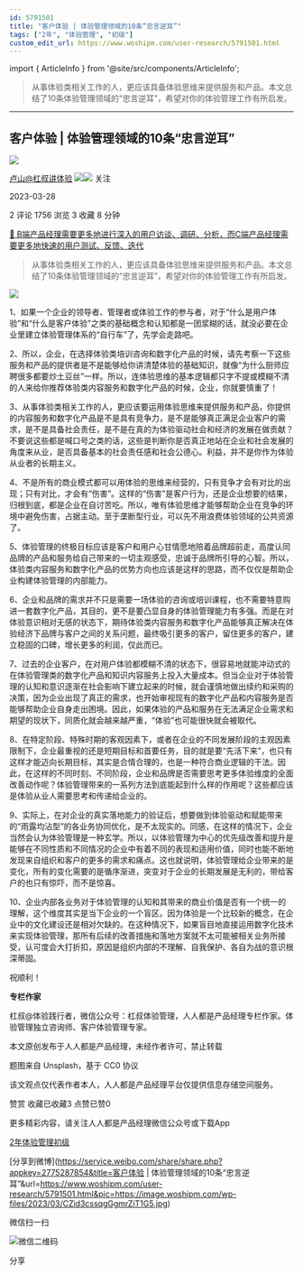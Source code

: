 ```yaml
---
id: 5791501
title: "客户体验 | 体验管理领域的10条“忠言逆耳”"
tags: ["2年", "体验管理", "初级"]
custom_edit_url: https://www.woshipm.com/user-research/5791501.html
---
```

import { ArticleInfo } from '@site/src/components/ArticleInfo';

<ArticleInfo
    author="卢山@杠叔讲体验"
    authorLink="https://www.woshipm.com/u/629667"
    published="2023-03-28"
    views={1756}
    comments={2}
    collects={3}
/>

> 从事体验类相关工作的人，更应该具备体验思维来提供服务和产品。本文总结了10条体验管理领域的“忠言逆耳”，希望对你的体验管理工作有所启发。

---

## 客户体验 | 体验管理领域的10条“忠言逆耳”

[![](https://static.woshipm.com/pmapp_avatar_20230322095429_9319.jpeg?imageView2/1/w/72/h/72/q/100)](https://www.woshipm.com/u/629667)

[卢山@杠叔讲体验](https://www.woshipm.com/u/629667) ![](https://static.woshipm.com/tag/1121_1@2x.png)![](https://static.woshipm.com/tag/2405_1@2x.png) 关注

2023-03-28

2 评论 1756 浏览 3 收藏 8 分钟

[🔗 B端产品经理需要更多地进行深入的用户访谈、调研、分析，而C端产品经理需要更多地快速的用户测试、反馈、迭代](https://ke.qidianla.com/courses/bcpm)

> 从事体验类相关工作的人，更应该具备体验思维来提供服务和产品。本文总结了10条体验管理领域的“忠言逆耳”，希望对你的体验管理工作有所启发。

![](https://image.woshipm.com/wp-files/2023/03/CZid3cssqgGgmrZiT1G5.jpg)

1、如果一个企业的领导者、管理者或体验工作的参与者，对于“什么是用户体验”和“什么是客户体验”之类的基础概念和认知都是一团浆糊的话，就没必要在企业里建立体验管理体系的“自行车”了，先学会走路吧。

2、所以，企业，在选择体验类培训咨询和数字化产品的时候，请先考察一下这些服务和产品的提供者是不是能够给你讲清楚体验的基础知识，就像“为什么厨师应聘很多都要炒土豆丝”一样。所以，连体验思维的基本逻辑都只字不提或模糊不清的人来给你推荐体验类内容服务和数字化产品的时候，企业，你就要慎重了！

3、从事体验类相关工作的人，更应该要运用体验思维来提供服务和产品，你提供的内容服务和数字化产品是不是具有竞争力，是不是能够真正满足企业客户的需求，是不是具备社会责任，是不是在真的为体验驱动社会和经济的发展在做贡献？不要说这些都是喊口号之类的话，这些是判断你是否真正地站在企业和社会发展的角度来从业，是否具备基本的社会责任感和社会公德心。利益，并不是你作为体验从业者的长期主义。

4、不是所有的商业模式都可以用体验的思维来经营的，只有竞争才会有对比的出现；只有对比，才会有“伤害”。这样的“伤害”是客户行为，还是企业想要的结果，归根到底，都是企业在自讨苦吃。所以，唯有体验思维才能够帮助企业在竞争的环境中避免伤害，占据主动。至于垄断型行业，可以先不用浪费体验领域的公共资源了。

5、体验管理的终极目标应该是客户和用户心甘情愿地陪着品牌超前走，高度认同品牌的产品和服务给自己带来的一切主观感受，忠诚于品牌所引导的心智。所以，体验类内容服务和数字化产品的优势方向也应该是这样的思路，而不仅仅是帮助企业构建体验管理的内部能力。

6、企业和品牌的需求并不只是需要一场体验的咨询或培训课程，也不需要特意购进一套数字化产品，其目的，更不是要凸显自身的体验管理能力有多强。而是在对体验意识相对无感的状态下，期待体验类内容服务和数字化产品能够真正解决在体验经济下品牌与客户之间的关系问题，最终吸引更多的客户，留住更多的客户，建立稳固的口碑，增长更多的利润，仅此而已。

7、过去的企业客户，在对用户体验都模糊不清的状态下，很容易地就能冲动式的在体验管理类的数字化产品和知识内容服务上投入大量成本。但当企业对于体验管理的认知和意识逐渐在社会影响下建立起来的时候，就会谨慎地做出续约和采购的决策，因为企业出现了真正的需求，也开始审视现有的数字化产品和内容服务是否能够帮助企业自身走出困境。因此，如果体验的产品和服务在无法满足企业需求和期望的现状下，同质化就会越来越严重，“体验”也可能很快就会被取代。

8、在特定阶段、特殊时期的客观因素下，或者在企业的不同发展阶段的主观因素限制下，企业最重视的还是短期目标和首要任务，目的就是要“先活下来”，也只有这样才能迈向长期目标，其实是合情合理的，也是一种符合商业逻辑的干法。因此，在这样的不同时刻、不同阶段，企业和品牌是否需要思考更多体验维度的全面改善动作呢？体验管理带来的一系列方法到底能起到什么样的作用呢？这些都应该是体验从业人需要思考和传递给企业的。

9、实际上，在对企业的真实落地能力的验证后，想要做到体验驱动和赋能带来的“雨露均沾型”的各业务协同优化，是不太现实的。同感，在这样的情况下，企业当然会认为体验管理是一种玄学。所以，以体验管理为中心的优先级改善和提升是能够在不同性质和不同情况的企业中有着不同的表现和适用价值，同时也能不断地发现来自组织和客户的更多的需求和痛点。这也就说明，体验管理给企业带来的是变化，所有的变化需要的是循序渐进，突变对于企业的长期发展是无利的，带给客户的也只有惊吓，而不是惊喜。

10、企业内部各业务对于体验管理的认知和其带来的商业价值是否有一个统一的理解，这个维度其实是当下企业的一个盲区。因为体验是一个比较新的概念，在企业中的文化建设还是相对欠缺的。在这种情况下，如果盲目地直接运用数字化技术来实现体验管理，那所有后续的改善措施和落地方案就不太可能被相关业务所接受，认可度会大打折扣，原因是组织内部的不理解、自我保护、各自为战的意识根深蒂固。

祝顺利！

**专栏作家**

杠叔@体验践行者，微信公众号：杠叔体验管理，人人都是产品经理专栏作家。体验管理独立咨询师、客户体验管理专家。

本文原创发布于人人都是产品经理，未经作者许可，禁止转载

题图来自 Unsplash，基于 CC0 协议

该文观点仅代表作者本人，人人都是产品经理平台仅提供信息存储空间服务。

赞赏 收藏已收藏3 点赞已赞0

更多精彩内容，请关注人人都是产品经理微信公众号或下载App

[2年](https://www.woshipm.com/tag/2%e5%b9%b4)[体验管理](https://www.woshipm.com/tag/%e4%bd%93%e9%aa%8c%e7%ae%a1%e7%90%86)[初级](https://www.woshipm.com/tag/%e5%88%9d%e7%ba%a7)

[分享到微博](https://service.weibo.com/share/share.php?appkey=2775287854&title=客户体验 | 体验管理领域的10条“忠言逆耳”&url=https://www.woshipm.com/user-research/5791501.html&pic=https://image.woshipm.com/wp-files/2023/03/CZid3cssqgGgmrZiT1G5.jpg)

微信扫一扫

![微信二维码](https://api.pwmqr.com/qrcode/create/?url=https://www.woshipm.com/user-research/5791501.html)

分享
